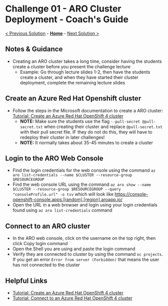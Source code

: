 # Challenge 01 - ARO Cluster Deployment - Coach's Guide 

[< Previous Solution](./Solution-00.md) - **[Home](./README.md)** - [Next Solution >](./Solution-02.md)

## Notes & Guidance

- Creating an ARO cluster takes a long time, consider having the students create a cluster before you present the challenge lecture
  - Example: Go through lecture slides 1-2, then have the students create a cluster, and when they have started their cluster deployment, complete the remaining lecture slides

## Create an Azure Red Hat Openshift cluster

- Follow the steps in the Microsoft documentation to create a ARO cluster: [Tutorial: Create an Azure Red Hat OpenShift 4 cluster](https://docs.microsoft.com/en-us/azure/openshift/tutorial-create-cluster)
  - **NOTE:** Make sure the students use the flag `--pull-secret @pull-secret.txt` when creating their cluster and replace `@pull-secret.txt` with their pull secret file. IF they do not do this, they will have to redeploy their cluster in later challenges!
  - **NOTE:** It normally takes about 35-45 minutes to create a cluster

## Login to the ARO Web Console

- Find the login credentials for the web console using the command `az aro list-credentials --name $CLUSTER --resource-group $RESOURCEGROUP`
- Find the web console URL using the command `az aro show --name $CLUSTER --resource-group $RESOURCEGROUP --query "consoleProfile.url" -o tsv` which will look like https://console-openshift-console.apps.[random].[region].aroapp.io/
- Open the URL in a web browser and login using your login credentials found using `az aro list-credentials` command

## Connect to an ARO cluster

- In the ARO web console, click on the username on the top right, then click Copy login command
- Open the Shell you are using and paste the login command
- Verify they are connected to cluster by using the command `oc projects`. If you get an error `Error from server (Forbidden)` that means the user has not connected to the cluster

## Helpful Links

- [Tutorial: Create an Azure Red Hat OpenShift 4 cluster](https://docs.microsoft.com/en-us/azure/openshift/tutorial-create-cluster)
- [Tutorial: Connect to an Azure Red Hat OpenShift 4 cluster](https://docs.microsoft.com/en-us/azure/openshift/tutorial-connect-cluster)
